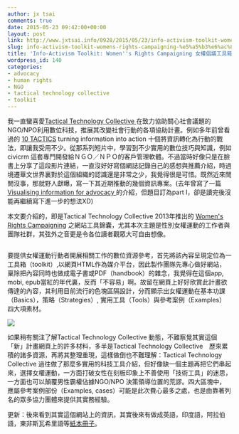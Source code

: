 ```yaml
---
author: jx tsai
comments: true
date: 2015-05-23 09:42:00+00:00
layout: post
link: http://www.jxtsai.info/0928/2015/05/23/info-activism-toolkit-womens-rights-campaigning-%e5%a5%b3%e6%ac%8a%e5%80%a1%e8%ad%b0%e5%b7%a5%e5%85%b7%e7%ae%b1/
slug: info-activism-toolkit-womens-rights-campaigning-%e5%a5%b3%e6%ac%8a%e5%80%a1%e8%ad%b0%e5%b7%a5%e5%85%b7%e7%ae%b1
title: 'Info-Activism Toolkit: Women''s Rights Campaigning 女權倡議工具箱'
wordpress_id: 140
categories:
- advocacy
- human rights
- NGO
- tactical technology collective
- toolkit
---
```


我一直蠻喜愛[Tactical Technology Collective ](https://www.tacticaltech.org/)在致力協助關心社會議題的NGO/NPO利用數位科技，推展其改變社會行動的各項協助計畫。例如多年前曾看過的 [10 TACTICS](https://archive.informationactivism.org/) turning information into action 十個將資訊轉化為行動的戰法，即讓我受用不少。從那系列短片中，學習到不少實用的數位技巧與知識，例如civicrm 這套專門開發給ＮＧＯ／ＮＰＯ的客戶管理軟體。不過當時好像只是在臉書上分享了這段影片連結，一直沒好好寫個網誌記錄自己的感想與推薦介紹，時過境遷華文世界裏對於這個組織的認識還是非常之少，我覺得很是可惜。既然近來閒閒沒事，那就野人獻曝，寫一下其近期推動的幾個資訊專案。(去年曾寫了一篇[Visualising information for advocacy ](http://self.jxtsai.info/2014/11/visualising-information-for-advocacy.html)的介紹，但題目訂為part I，卻是讀完後沒能再繼續寫下進一步的想法XD)  
  
本文要介紹的，即是Tactical Technology Collective 2013年推出的 [Women's Rights Campaigning](https://womensrights.informationactivism.org/en) 之網站工具錦囊，尤其本次主題是性別女權運動的工作者與團隊社群，其弦外之音更是令各位讀者觀眾大可自由想像。  
  
![]()  
  
要提供女權運動行動者開展相關工作的數位資源參考，首先將該內容呈現定位為一工具箱（toolkit）,以網頁HTML作為媒介平台，因此製作團隊先專心做好網站，稟除把內容同時也做成電子書或PDF（handbook）的雜念，我覺得在這個app, mobi, epub當紅的年代裏，反而「不容易」啊。故留在網頁上好好欣賞此計畫欲傳達的內容，其利用目前流行的色塊區隔設計，分而顯示出女權運動在基本功課（Basics），策略（Strategies）, 實用工具（Tools）與參考案例（Examples）四大項素材。  
  
[![](https://womensrights.informationactivism.org/sites/creatoolkit.informationactivism.org/files/3%20amnestyinternationalnorge%207175419334_65d867dd09_cropped.jpg)](https://womensrights.informationactivism.org/en)  
  
如果稍有關注了解Tactical Technology Collective 動態，不難察覺其實這個「新」計畫網頁上的許多材料，多半是Tactical Technology Collective　歷來累積的諸多資源，再將其整理重現，這樣做倒也不難理解：Tactical Technology Collective 過往做了那麼多實用的科技工具介紹，但好像缺一個主題再把它們串起來，選擇女權運動，一方面打破女性在刻板印象上不善使用「技術工具」的迷思，一方面也可以顛覆男性霸權佔據NGO/NPO 決策領導位置的荒謬。四大區塊中，應屬參考案例部份（Examples, cases）可能是此次費心最多之處，也是由靠著列名的眾多協力團體來提供其實務經驗。  
  
更新：後來看到其實這個網站上的資訊，其實後來有做成英語，印度語，阿拉伯語，東非斯瓦希里語等[紙本冊子](http://laloma.info/en/projects/net/womens-rights-campaigning)。
